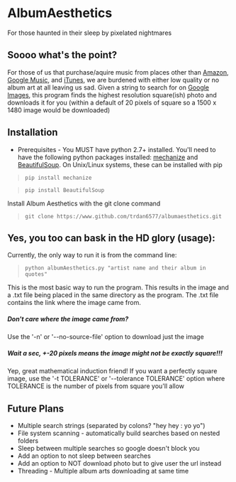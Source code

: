 # AlbumAesthetics
For those haunted in their sleep by pixelated nightmares

## Soooo what's the point?
For those of us that purchase/aquire music from places other than
[Amazon](http://www.amazon.com/MP3-Music-Download/b/ref=nav_shopall_dmusic?ie=UTF8&node=163856011),
[Google Music](https://music.google.com), and [iTunes](http://www.apple.com/itunes/),
we are burdened with either low quality or no album art at all leaving us sad. Given a string
to search for on [Google Images](https://images.google.com), this program finds the highest
resolution square(ish) photo and downloads it for you (within a default of 20 pixels of square 
so a 1500 x 1480 image would be downloaded)

## Installation
* Prerequisites - You MUST have python 2.7+ installed. You'll need to have the following python 
packages installed:
[mechanize](http://wwwsearch.sourceforge.net/mechanize/) and
[BeautifulSoup](http://www.crummy.com/software/BeautifulSoup/). On Unix/Linux systems, these can be
installed with pip

> `pip install mechanize`

> `pip install BeautifulSoup`

Install Album Aesthetics with the git clone command

> `git clone https://www.github.com/trdan6577/albumaesthetics.git`

## Yes, you too can bask in the HD glory (usage):
Currently, the only way to run it is from the command line:

> `python albumAesthetics.py "artist name and their album in quotes"`

This is the most basic way to run the program. This results in the image and a .txt file
being placed in the same directory as the program. The .txt file contains the link where the
image came from.

##### Don't care where the image came from?
Use the '-n' or '--no-source-file' option to download just the image

##### Wait a sec, +-20 pixels means the image might not be exactly square!!!
Yep, great mathematical induction friend! If you want a perfectly square image, use the
'-t TOLERANCE' or '--tolerance TOLERANCE' option where TOLERANCE is the number of
pixels from square you'll allow

## Future Plans
* Multiple search strings (separated by colons? "hey hey : yo yo")
* File system scanning - automatically build searches based on nested folders
* Sleep between multiple searches so google doesn't block you
* Add an option to not sleep between searches
* Add an option to NOT download photo but to give user the url instead
* Threading - Multiple album arts downloading at same time

